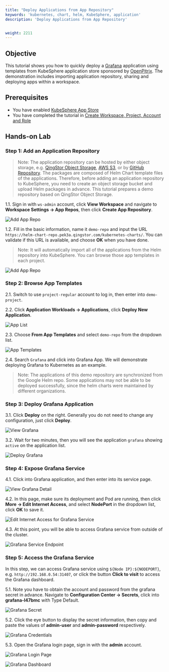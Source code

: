 ```yaml
---
title: "Deploy Applications from App Repository"
keywords: 'kubernetes, chart, helm, KubeSphere, application'
description: 'Deploy Applications from App Repository'


weight: 2211
---
```


## Objective

This tutorial shows you how to quickly deploy a [Grafana](https://grafana.com/) application using templates from KubeSphere application store sponsored by [OpenPitrix](https://github.com/openpitrix/openpitirx). The demonstration includes importing application repository, sharing and deploying apps within a workspace.

## Prerequisites

- You have enabled [KubeSphere App Store](../../pluggable-components/app-store)
- You have completed the tutorial in [Create Workspace, Project, Account and Role](../../quick-start/create-workspace-and-project/)

## Hands-on Lab

### Step 1: Add an Application Repository

> Note: The application repository can be hosted by either object storage, e.g. [QingStor Object Storage](https://www.qingcloud.com/products/qingstor/), [AWS S3](https://aws.amazon.com/what-is-cloud-object-storage/), or by [GitHub Repository](https://github.com/). The packages are composed of Helm Chart template files of the applications. Therefore, before adding an application repository to KubeSphere, you need to create an object storage bucket and upload Helm packages in advance. This tutorial prepares a demo repository based on QingStor Object Storage.

1.1. Sign in with `ws-admin` account, click **View Workspace** and navigate to **Workspace Settings → App Repos**, then click **Create App Repository**.

![Add App Repo](/images/application-templates/create-app-repo.png)

1.2. Fill in the basic information, name it `demo-repo` and input the URL `https://helm-chart-repo.pek3a.qingstor.com/kubernetes-charts/`. You can validate if this URL is available, and choose **OK** when you have done.

> Note: It will automatically import all of the applications from the Helm repository into KubeSphere. You can browse those app templates in each project.

![Add App Repo](/images/application-templates/validate-repo2.png)

### Step 2: Browse App Templates

2.1. Switch to use `project-regular` account to log in, then enter into `demo-project`.

2.2. Click **Application Workloads → Applications**, click **Deploy New Application**.

![App List](/images/application-templates/20200106161804.png)

2.3. Choose **From App Templates** and select `demo-repo` from the dropdown list.

![App Templates](/images/application-templates/20200106162219.png)

2.4. Search `Grafana` and click into Grafana App. We will demonstrate deploying Grafana to Kubernetes as an example.

> Note: The applications of this demo repository are synchronized from the Google Helm repo. Some applications may not be able to be deployed successfully, since the helm charts were maintained by different organizations.

### Step 3: Deploy Grafana Application

3.1. Click **Deploy** on the right. Generally you do not need to change any configuration, just click **Deploy**.

![View Grafana](/images/application-templates/20200106171747.png)

3.2. Wait for two minutes, then you will see the application `grafana` showing `active` on the application list.

![Deploy Grafana](/images/application-templates/20200106172151.png)

### Step 4: Expose Grafana Service

4.1. Click into Grafana application, and then enter into its service page.

![View Grafana Detail](/images/application-templates/20200106172416.png)

4.2. In this page, make sure its deployment and Pod are running, then click **More → Edit Internet Access**, and select **NodePort** in the dropdown list, click **OK** to save it.

![Edit Internet Access for Grafana Service](/images/application-templates/20200106172532.png)

4.3. At this point, you will be able to access Grafana service from outside of the cluster.

![Grafana Service Endpoint](/images/application-templates/20200106172837.png)

### Step 5: Access the Grafana Service

In this step, we can access Grafana service using `${Node IP}:${NODEPORT}`, e.g. `http://192.168.0.54:31407`, or click the button **Click to visit** to access the Grafana dashboard.

5.1. Note you have to obtain the account and password from the grafana secret in advance. Navigate to **Configuration Center → Secrets**, click into **grafana-l47bmc** with Type Default.

![Grafana Secret](/images/application-templates/20200106173434.png)

5.2. Click the eye button to display the secret information, then copy and paste the values of **admin-user** and **admin-password** respectively.

![Grafana Credentials](/images/application-templates/20200106173531.png)

5.3. Open the Grafana login page, sign in with the **admin** account.

![Grafana Login Page](/images/application-templates/20190717152831.png)

![Grafana Dashboard](/images/application-templates/20190717152929.png)